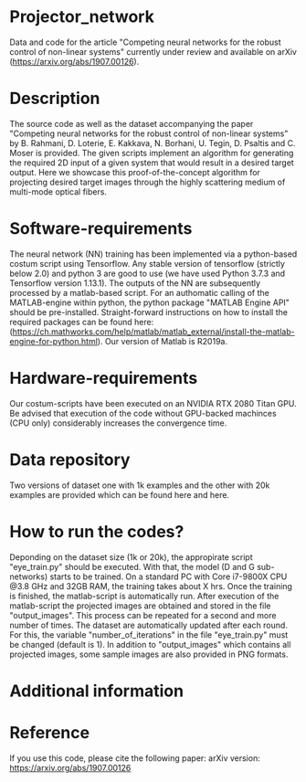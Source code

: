 # Projector_network
Data and code for the article "Competing neural networks for the robust control of non-linear systems" currently under review and available on arXiv (https://arxiv.org/abs/1907.00126).


# Description
The source code as well as the dataset accompanying the paper "Competing neural networks for the robust control of non-linear systems" by B. Rahmani, D. Loterie, E. Kakkava, N. Borhani, U. Tegin, D. Psaltis and C. Moser is provided. The given scripts implement an algorithm for generating the required 2D input of a given system that would result in a desired target output. Here we showcase this proof-of-the-concept algorithm for projecting desired target images through the highly scattering medium of multi-mode optical fibers. 

# Software-requirements
The neural network (NN) training has been implemented via a python-based costum script using Tensorflow. Any stable version of tensorflow (strictly below 2.0) and python 3 are good to use (we have used Python 3.7.3 and Tensorflow version 1.13.1). The outputs of the NN are subsequently processed by a matlab-based script. For an authomatic calling of the MATLAB-engine within python, the python package "MATLAB Engine API" should be pre-installed. Straight-forward instructions on how to install the required packages can be found here: (https://ch.mathworks.com/help/matlab/matlab_external/install-the-matlab-engine-for-python.html). Our version of Matlab is R2019a.


# Hardware-requirements
Our costum-scripts have been executed on an NVIDIA RTX 2080 Titan GPU. Be advised that execution of the code without GPU-backed machinces (CPU only) considerably increases the convergence time.


# Data repository

Two versions of dataset one with 1k examples and the other with 20k examples are provided which can be found here and here. 


# How to run the codes?
Deponding on the dataset size (1k or 20k), the appropirate script "eye_train.py" should be executed. With that, the model (D and G sub-networks) starts to be trained. On a standard PC with Core i7-9800X CPU @3.8 GHz and 32GB RAM, the training takes about X hrs. Once the training is finished, the matlab-script is automatically run. After execution of the matlab-script the projected images are obtained and stored in the file "output_images". This process can be repeated for a second and more number of times. The dataset are automatically updated after each round. For this, the variable "number_of_iterations" in the file "eye_train.py" must be changed (default is 1). In addition to "output_images" which contains all projected images, some sample images are also provided in PNG formats.
# Additional information



# Reference
If you use this code, please cite the following paper:
arXiv version: https://arxiv.org/abs/1907.00126
  

